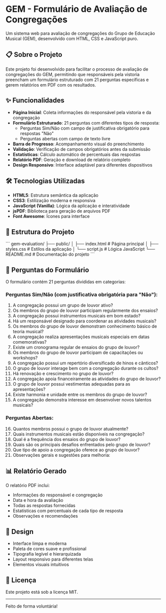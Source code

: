 # GEM - Formulário de Avaliação de Congregações

Um sistema web para avaliação de congregações do Grupo de Educação Musical (GEM), desenvolvido com HTML, CSS e JavaScript puro.

## 📋 Sobre o Projeto

Este projeto foi desenvolvido para facilitar o processo de avaliação de congregações do GEM, permitindo que responsáveis pela vistoria preencham um formulário estruturado com 21 perguntas específicas e gerem relatórios em PDF com os resultados.

## ✨ Funcionalidades

- **Página Inicial**: Coleta informações do responsável pela vistoria e da congregação
- **Formulário Estruturado**: 21 perguntas com diferentes tipos de resposta:
  - Perguntas Sim/Não com campo de justificativa obrigatório para respostas "Não"
  - Perguntas abertas com campo de texto livre
- **Barra de Progresso**: Acompanhamento visual do preenchimento
- **Validação**: Verificação de campos obrigatórios antes da submissão
- **Estatísticas**: Cálculo automático de percentuais das respostas
- **Relatório PDF**: Geração e download de relatório completo
- **Design Responsivo**: Interface adaptável para diferentes dispositivos

## 🛠️ Tecnologias Utilizadas

- **HTML5**: Estrutura semântica da aplicação
- **CSS3**: Estilização moderna e responsiva
- **JavaScript (Vanilla)**: Lógica da aplicação e interatividade
- **jsPDF**: Biblioteca para geração de arquivos PDF
- **Font Awesome**: Ícones para interface

## 📁 Estrutura do Projeto

\`\`\`
gem-evaluation/
├── public/
│   ├── index.html          # Página principal
│   ├── styles.css          # Estilos da aplicação
│   └── script.js           # Lógica JavaScript
└── README.md               # Documentação do projeto
\`\`\`



## 📝 Perguntas do Formulário

O formulário contém 21 perguntas divididas em categorias:

### Perguntas Sim/Não (com justificativa obrigatória para "Não"):
1. A congregação possui um grupo de louvor ativo?
2. Os membros do grupo de louvor participam regularmente dos ensaios?
3. A congregação possui instrumentos musicais em bom estado?
4. Há um responsável designado para coordenar as atividades musicais?
5. Os membros do grupo de louvor demonstram conhecimento básico de teoria musical?
6. A congregação realiza apresentações musicais especiais em datas comemorativas?
7. Existe um cronograma regular de ensaios do grupo de louvor?
8. Os membros do grupo de louvor participam de capacitações ou workshops?
9. A congregação possui um repertório diversificado de hinos e cânticos?
10. O grupo de louvor interage bem com a congregação durante os cultos?
11. Há renovação e crescimento no grupo de louvor?
12. A congregação apoia financeiramente as atividades do grupo de louvor?
13. O grupo de louvor possui vestimentas adequadas para as apresentações?
14. Existe harmonia e unidade entre os membros do grupo de louvor?
15. A congregação demonstra interesse em desenvolver novos talentos musicais?

### Perguntas Abertas:
16. Quantos membros possui o grupo de louvor atualmente?
17. Quais instrumentos musicais estão disponíveis na congregação?
18. Qual é a frequência dos ensaios do grupo de louvor?
19. Quais são os principais desafios enfrentados pelo grupo de louvor?
20. Que tipo de apoio a congregação oferece ao grupo de louvor?
21. Observações gerais e sugestões para melhoria:

## 📊 Relatório Gerado

O relatório PDF inclui:
- Informações do responsável e congregação
- Data e hora da avaliação
- Todas as respostas fornecidas
- Estatísticas com percentuais de cada tipo de resposta
- Observações e recomendações

## 🎨 Design

- Interface limpa e moderna
- Paleta de cores suave e profissional
- Tipografia legível e hierarquizada
- Layout responsivo para diferentes telas
- Elementos visuais intuitivos


## 📄 Licença

Este projeto está sob a licença MIT.


---

Feito de forma voluntária!
